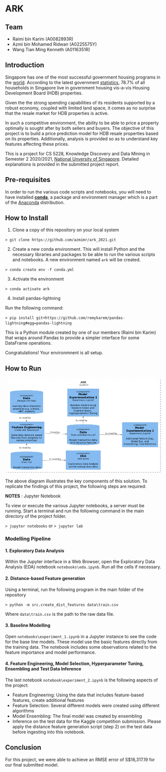 # ARK

## Team
- Raimi bin Karim (A0082893R)
- Azmi bin Mohamed Ridwan (A0225575Y)
- Wang Tian Ming Kenneth (A0116351R)

## Introduction
Singapore has one of the most successful government housing programs in the [world](https://blogs.worldbank.org/sustainablecities/what-about-singapore-lessons-best-public-housing-program-world). According to the latest government [statistics](https://www.singstat.gov.sg/find-data/search-by-theme/households/households/latest-data), 78.7% of all households in Singapore live in government housing vis-a-vis Housing Development Board (HDB) properties.

Given the the strong spending capabilities of its residents supported by a robust economy, coupled with limited land space, it comes as no surprise that the resale market for HDB properties is active.

In such a competitive environment, the ability to be able to price a property optimally is sought after by both sellers and buyers. The objective of this project is to build a price prediction model for HDB resale properties based on its properties. Additionally, analysis is provided so as to understand key features affecting these prices.

This is a project for CS 5228, Knowledge Discovery and Data Mining in Semester 2 2020/2021, [National Unversity of Singapore](www.nus.edu.sg). Detailed explanations is provided in the submitted project report.

## Pre-requisites
In order to run the various code scripts and notebooks, you will need to have installed **[conda](https://conda.io/projects/conda/en/latest/index.html)**, a package and environment manager which is a part of the [Anaconda](https://docs.anaconda.com/anaconda/install/) distribution.

## How to Install

1. Clone a copy of this repository on your local system

`> git clone https://github.com/azmimr/ark_2021.git`

2. Create a new conda environment. This will install Python and the necessary libraries and packages to be able to run the various scripts and notebooks. A new environment named `ark` will be created.

`> conda create env -f conda.yml`

3. Activate the environment

`> conda activate ark`

4. Install pandas-lightning

Run the following command:

`> pip install git+https://github.com/remykarem/pandas-lightning#egg=pandas-lightning`

This is a Python module created by one of our members (Raimi bin Karim) that wraps around Pandas to provide a simpler interface for some DataFrame operations.

Congratulations! Your environmnent is all setup.

## How to Run

![image](images/system.png)

The above diagram illustrates the key components of this solution. To replicate the findings of this project, the following steps are required:

**NOTES** : Jupyter Notebook

To view or execute the various Jupyter notebooks, a server must be running. Start a terminal and run the following command in the main directory of the project folder. 

`> jupyter notebooks` or `> jupyter lab`


### Modelling Pipeline

#### 1. Exploratory Data Analysis

Within the Jupyter interface in a Web Browser, open the Exploratory Data Analysis (EDA) notebook `notebooks\eda.ipynb`. Run all the cells if necessary.

#### 2. Distance-based Feature generation
Using a terminal, run the following program in the main folder of the repository

`> python -m src.create_dist_features data\train.csv`

Where `data\train.csv` is the path to the raw data file.

#### 3. Baseline Modelling

Open `notebooks\experiment_1.ipynb` in a Jupyter instance to see the code for the base line models. These model use the basic features directly from the training data. The notebook includes some observations related to the feature importance and model performance.

#### 4. Feature Engineering, Model Selection, Hyperparameter Tuning, Ensembling and Test Data Inference
The last notebook `notebook\experiment_2.ipynb` is the following aspects of the project:

- Feature Engineering: Using the data that includes feature-based features, create additional features
- Feature Selection: Several different models were created using different algorithms
- Model Ensembling: The final model was created by ensembling 
- Inference on the test data for the Kaggle competition submission. Please apply the distance feature generation script (step 2) on the test data before ingesting into this notebook.


## Conclusion

For this project, we were able to achieve an RMSE error of S$16,317.19 for our final submitted model.



